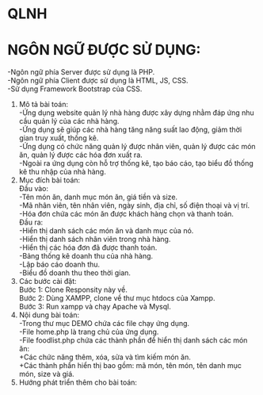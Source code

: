 # QLNH
# NGÔN NGỮ ĐƯỢC SỬ DỤNG:<br>
-Ngôn ngữ phía Server được sử dụng là PHP.<br>
-Ngôn ngữ phía Client được sử dụng là HTML, JS, CSS.<br>
-Sử dụng Framework Bootstrap của CSS. <br>

1. Mô tả bài toán:<br>
-Ứng dụng website quản lý nhà hàng được xây dựng nhằm đáp ứng nhu cầu quản lý của các nhà hàng.<br>
-Ứng dụng sẽ giúp các nhà hàng tăng năng suất lao động, giảm thời gian truy xuất, thống kê.<br>
-Ứng dụng có chức năng quản lý được nhân viên, quản lý được các món ăn, quản lý được các hóa đơn xuất ra.<br>
-Ngoài ra ứng dụng còn hỗ trợ thống kê, tạo báo cáo, tạo biểu đồ thống kê thu nhập của nhà hàng.<br>
2. Mục đích bài toán:<br>
Đầu vào:<br>
-Tên món ăn, danh mục món ăn, giá tiền và size.<br>
-Mã nhân viên, tên nhân viên, ngày sinh, địa chỉ, số điện thoại và vị trí.<br>
-Hóa đơn chứa các món ăn được khách hàng chọn và thanh toán.<br>
Đầu ra:<br>
-Hiển thị danh sách các món ăn và danh mục của nó.<br>
-Hiển thị danh sách nhân viên trong nhà hàng.<br>
-Hiển thị các hóa đơn đã được thanh toán.<br>
-Bảng thống kê doanh thu của nhà hàng.<br>
-Lập báo cáo doanh thu.<br>
-Biểu đồ doanh thu theo thời gian.<br>
3. Các bước cài đặt:<br>
Bước 1: Clone Responsity này về.<br>
Bước 2: Dùng XAMPP, clone về thư mục htdocs của Xampp.<br>
Bước 3: Run xampp và chạy Apache và Mysql.<br>
4. Nội dung bài toán:<br>
-Trong thư mục DEMO chứa các file chạy ứng dụng.<br>
-File home.php là trang chủ của ứng dụng. <br>
-File foodlist.php chứa các thành phần để hiển thị danh sách các món ăn:<br>
+Các chức năng thêm, xóa, sửa và tìm kiếm món ăn. <br>
+Các thành phẩn hiển thị bao gồm: mã món, tên món, tên danh mục món, size và giá. <br>
5. Hướng phát triển thêm cho bài toán:

